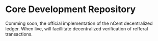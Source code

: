# Core Development Repository

Comming soon, the official implementation of the nCent decentralized ledger. When live, will facillitate decentralized verification of refferal transactions.
